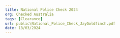 ```yaml
---
title: National Police Check 2024
org: Checked Australia
tags: [Clearance]
url: public\National_Police_Check_JayGoldfinch.pdf
date: 13/03/2024
---
```

